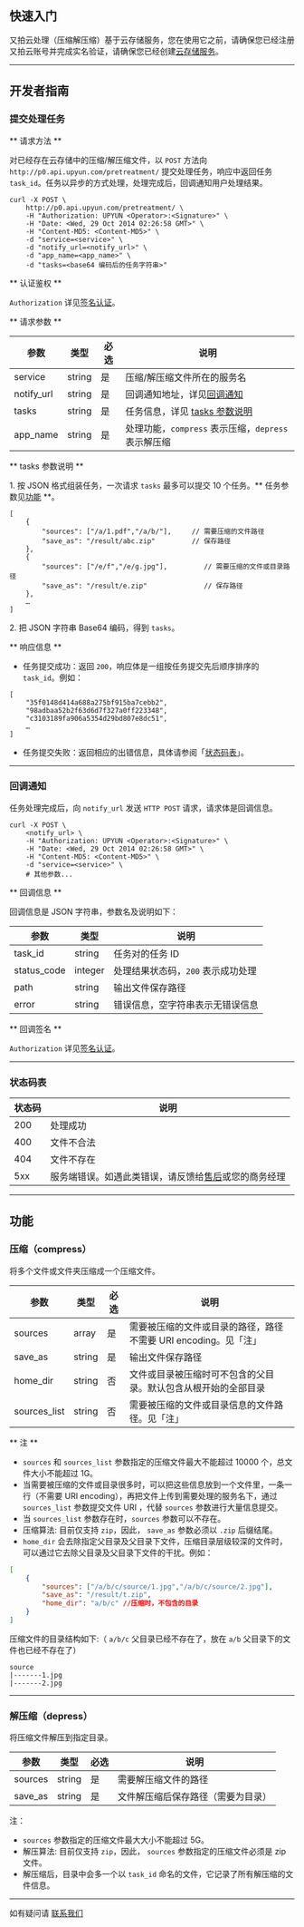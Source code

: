 ## 快速入门

又拍云处理（压缩解压缩）基于云存储服务，您在使用它之前，请确保您已经注册又拍云账号并完成实名验证，请确保您已经创建[云存储服务](/api/quick_start/)。

---------

## 开发者指南

<a name="submit_task"></a>
### 提交处理任务

** 请求方法 **

对已经存在云存储中的压缩/解压缩文件，以 `POST` 方法向 `http://p0.api.upyun.com/pretreatment/` 提交处理任务，响应中返回任务 `task_id`。任务以异步的方式处理，处理完成后，回调通知用户处理结果。

```
curl -X POST \
    http://p0.api.upyun.com/pretreatment/ \
    -H "Authorization: UPYUN <Operator>:<Signature>" \
    -H "Date: <Wed, 29 Oct 2014 02:26:58 GMT>" \
	-H "Content-MD5: <Content-MD5>" \
    -d "service=<service>" \
    -d "notify_url=<notify_url>" \
    -d "app_name=<app_name>" \
    -d "tasks=<base64 编码后的任务字符串>"
```

** 认证鉴权 **

`Authorization` 详见[签名认证](/cloud/authorization/#_1)。


** 请求参数 **

| 参数       		| 类型       	| 必选  	| 说明                              	|
|-------------------|---------------|-------|-----------------------------------|
| service       	| string       	| 是   	| 压缩/解压缩文件所在的服务名         		|
| notify_url        | string       	| 是   	| 回调通知地址，详见[回调通知](#notify_url)           	|
| tasks             | string       	| 是   	| 任务信息，详见 [tasks 参数说明](#tasks)  	|
| app_name          | string       	| 是   	| 处理功能，`compress` 表示压缩，`depress` 表示解压缩      |


<a name="tasks"></a>
** tasks 参数说明 **

1\. 按 JSON 格式组装任务，一次请求 `tasks` 最多可以提交 10 个任务。** 任务参数见[功能](#function) **。

```
[
	{
		"sources": ["/a/1.pdf","/a/b/"],     // 需要压缩的文件路径
		"save_as": "/result/abc.zip"         // 保存路径
	},
  	{
		"sources": ["/e/f","/e/g.jpg"],   		// 需要压缩的文件或目录路径
		"save_as": "/result/e.zip"              // 保存路径
	},
	…
]
```

2\. 把 JSON 字符串 Base64 编码，得到 `tasks`。

** 响应信息 **

- 任务提交成功：返回 `200`，响应体是一组按任务提交先后顺序排序的 `task_id`。例如：

```
[
	"35f0148d414a688a275bf915ba7cebb2",
	"98adbaa52b2f63d6d7f327a0ff223348",
	"c3103189fa906a5354d29bd807e8dc51",
	…
]
```

- 任务提交失败：返回相应的出错信息，具体请参阅「[状态码表](#status)」。

---------

<a name="notify_url"></a>
### 回调通知 

任务处理完成后，向 `notify_url` 发送 `HTTP POST` 请求，请求体是回调信息。

```
curl -X POST \
    <notify_url> \
    -H "Authorization: UPYUN <Operator>:<Signature>" \
    -H "Date: <Wed, 29 Oct 2014 02:26:58 GMT>" \
	-H "Content-MD5: <Content-MD5>" \
    -d "service=<service>" \
	# 其他参数...
```

** 回调信息 **

回调信息是 JSON 字符串，参数名及说明如下：

| 参数       	| 类型   	| 说明                                                      	|
|---------------|-----------|-----------------------------------------------------------|
| task_id      	| string    | 任务对的任务 ID                             				|
| status_code  	| integer   | 处理结果状态码，`200` 表示成功处理              				|
| path         	| string    | 输出文件保存路径                              				|
| error        	| string    | 错误信息，空字符串表示无错误信息        						|

** 回调签名 **

`Authorization` 详见[签名认证](/cloud/authorization/#_1)。

---------

<a name="status"></a>
### 状态码表

| 状态码    		| 说明        							|
|---------------|---------------------------------------|
| 200         	| 处理成功    							|
| 400         	| 文件不合法							 	|
| 404         	| 文件不存在    							|
| 5xx         	| 服务端错误。如遇此类错误，请反馈给[售后](https://www.upyun.com/about_contact.html)或您的商务经理|

---------

<a name="function"></a>
## 功能

### 压缩（compress）

将多个文件或文件夹压缩成一个压缩文件。

| 参数       		| 类型      	| 必选  	| 说明                                   	|
|-------------------|-----------|-------|-------------------------------------------|
| sources           | array     | 是   	| 需要被压缩的文件或目录的路径，路径不需要 URI encoding。见「注」        	|
| save_as           | string    | 是   	| 输出文件保存路径     						|
| home_dir          | string    | 否   	| 文件或目录被压缩时可不包含的父目录。默认包含从根开始的全部目录 |
| sources_list      | string    | 否   	| 需要被压缩的文件或目录信息的文件路径。见「注」  |

** 注 **

- `sources` 和 `sources_list` 参数指定的压缩文件最大不能超过 10000 个，总文件大小不能超过 1G。
- 当需要被压缩的文件或目录很多时，可以把这些信息放到一个文件里，一条一行（不需要 URI encoding），再把文件上传到需要处理的服务名下，通过 `sources_list` 参数提交文件 URI ，代替 `sources` 参数进行大量信息提交。
- 当 `sources_list` 参数存在时，`sources` 参数可以不存在。
- 压缩算法: 目前仅支持 `zip`，因此， `save_as` 参数必须以 `.zip` 后缀结尾。
- `home_dir` 会去除指定父目录及父目录下文件，压缩目录层级较深的文件时，可以通过它去除父目录及父目录下文件的干扰。例如：

```json
[
	{
		"sources": ["/a/b/c/source/1.jpg","/a/b/c/source/2.jpg"],
		"save_as": "/result/t.zip",
		"home_dir": "a/b/c"	//压缩时，不包含的目录
	}
]
```

压缩文件的目录结构如下:（ `a/b/c` 父目录已经不存在了，放在 `a/b` 父目录下的文件也已经不存在了）

```
source
|-------1.jpg
|-------2.jpg
```

---------

### 解压缩（depress）

将压缩文件解压到指定目录。

| 参数       		| 类型      	| 必选  	| 说明                                   	|
|-------------------|-----------|-------|-------------------------------------------|
| sources           | string    | 是   	| 需要解压缩文件的路径                        	|
| save_as           | string    | 是   	| 文件解压缩后保存路径（需要为目录）			    |

注：

- `sources` 参数指定的压缩文件最大大小不能超过 5G。
- 解压算法: 目前仅支持 `zip`，因此， `sources` 参数指定的压缩文件必须是 zip 文件。
- 解压缩后，目录中会多一个以 `task_id` 命名的文件，它记录了所有解压缩的文件信息。

---------

如有疑问请 [联系我们](https://www.upyun.com/about_contact.html)